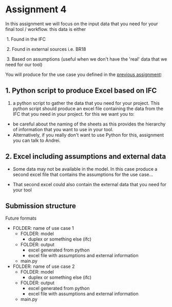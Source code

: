 # Assignment 4

In this assignment we will focus on the input data that you need for your final tool / workflow. this data is either 

​	1. Found in the IFC

​	2. Found in external sources i.e. BR18

​	3. Based on assumptions (useful when we don't have the 'real' data that we need for our tool)

You will produce for the use case you defined in the [previous assignment](https://github.com/timmcginley/41934/tree/main/A3__UseCase):

## 1. Python script to produce Excel based on IFC
1. a python script to gather the data that you need for your project. This python script should produce an excel file containing the data from the IFC that you need in your project. for this we want you to:
* be careful about the naming of the sheets as this provides the hierarchy of information that you want to use in your tool.
* Alternatively, if you really don't want to use Python for this, assignment you can talk to Andrei.

## 2. Excel including assumptions and external data
* Some data may not be available in the model. In this case produce a second excel file that contains the assumptions for the use case...

* That second excel could also contain the external data that you need for your tool

## Submission structure 

Future formats

- FOLDER: name of use case 1
  - FOLDER: model
    - duplex or something else (ifc)
  - FOLDER: output
    - excel generated from python
    - excel file with assumptions and external information
  - main.py
- FOLDER: name of use case 2
  - FOLDER: model
    - duplex or something else (ifc)
  - FOLDER: output
    - excel generated from python
    - excel file with assumptions and external information
  - main.py

